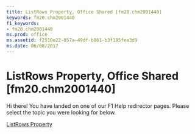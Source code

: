 ```yaml
---
title: ListRows Property, Office Shared [fm20.chm2001440]
keywords: fm20.chm2001440
f1_keywords:
- fm20.chm2001440
ms.prod: office
ms.assetid: f2510e22-857a-49df-b861-b3f185fea3d9
ms.date: 06/08/2017
---
```



# ListRows Property, Office Shared [fm20.chm2001440]

Hi there! You have landed on one of our F1 Help redirector pages. Please select the topic you were looking for below.

[ListRows Property](http://msdn.microsoft.com/library/1dbb9197-8522-1b6e-d7c5-b7f2f650d2cb%28Office.15%29.aspx)

